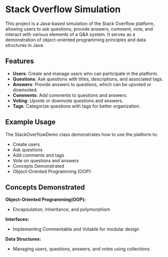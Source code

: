 # Stack Overflow Simulation

This project is a Java-based simulation of the Stack Overflow platform, allowing users to ask questions, provide answers, comment, vote, and interact with various elements of a Q&A system. It serves as a demonstration of object-oriented programming principles and data structures in Java.

## Features

- **Users**: Create and manage users who can participate in the platform.
- **Questions**: Ask questions with titles, descriptions, and associated tags.
- **Answers**: Provide answers to questions, which can be upvoted or downvoted.
- **Comments**: Add comments to questions and answers.
- **Voting**: Upvote or downvote questions and answers.
- **Tags**: Categorize questions with tags for better organization.


## Example Usage
The StackOverflowDemo class demonstrates how to use the platform to:

- Create users
- Ask questions
- Add comments and tags
- Vote on questions and answers
- Concepts Demonstrated
- Object-Oriented Programming (OOP):

## Concepts Demonstrated
**Object-Oriented Programming(OOP):**
- Encapsulation, inheritance, and polymorphism
  
**Interfaces:**
- Implementing Commentable and Votable for modular design

**Data Structures:**
- Managing users, questions, answers, and votes using collections

  
